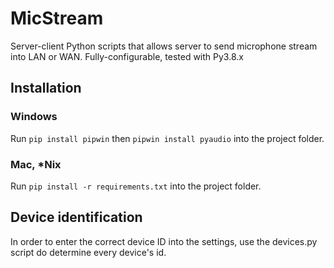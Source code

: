 # MicStream
Server-client Python scripts that allows server to send microphone stream into LAN or WAN. Fully-configurable, tested with Py3.8.x

## Installation
### Windows
Run `pip install pipwin` then `pipwin install pyaudio` into the project folder.

### Mac, \*Nix
Run `pip install -r requirements.txt` into the project folder.

## Device identification
In order to enter the correct device ID into the settings, use the devices.py script do determine every device's id.

